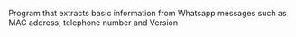 Program that extracts basic information from Whatsapp messages such as MAC address, telephone number and Version